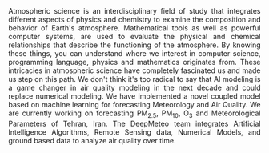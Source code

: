 <div align="justify">
Atmospheric science is an interdisciplinary field of study that integrates different aspects of physics and chemistry to examine the composition and behavior of Earth's atmosphere. Mathematical tools as well as powerful computer systems, are used to evaluate the physical and chemical relationships that describe the functioning of the atmosphere. By knowing these things, you can understand where we interest in computer science, programming language, physics and mathematics originates from. These intricacies in atmospheric science have completely fascinated us and made us step on this path. We don't think it's too radical to say that AI modeling is a game changer in air quality modeling in the next decade and could replace numerical modeling.
We have implemented a novel coupled model based on machine learning for forecasting Meteorology and Air Quality. We are currently working on forecasting PM<sub>2.5</sub>, PM<sub>10</sub>, O<sub>3</sub> and Meteorological Parameters of Tehran, Iran. The DeepMeteo team integrates Artificial Intelligence Algorithms, Remote Sensing data, Numerical Models, and ground based data to analyze air quality over time.
</div>